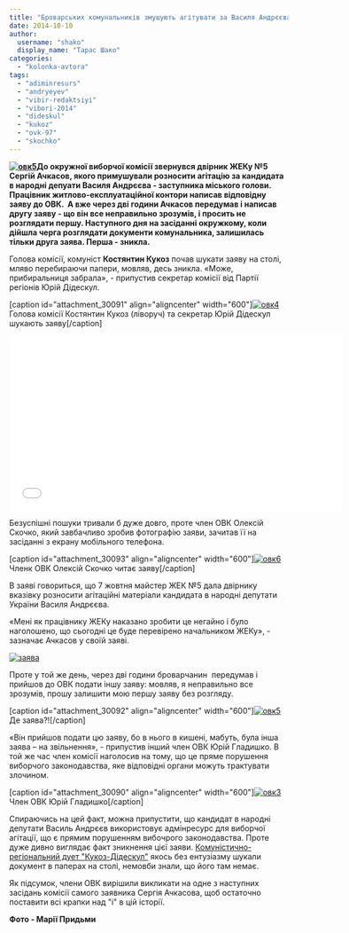 ```yaml
---
title: "Броварських комунальників змушують агітувати за Василя Андрєєва?"
date: 2014-10-10
author: 
  username: "shako"
  display_name: "Тарас Шако"
categories: 
  - "kolonka-avtora"
tags: 
  - "adiminresurs"
  - "andryeyev"
  - "vibir-redaktsiyi"
  - "vibori-2014"
  - "dideskul"
  - "kukoz"
  - "ovk-97"
  - "skochko"
---
```


**[![овк5](https://mpz.brovary.org/wp-content/uploads/2014/10/ovk5.jpg)](https://mpz.brovary.org/wp-content/uploads/2014/10/ovk5.jpg)До окружної виборчої комісії звернувся двірник ЖЕКу №5 Сергій Ачкасов, якого примушували розносити агітацію за кандидата в народні депуати Василя Андрєєва - заступника міського голови. Працівник житлово-експлуатаційної контори написав відповідну заяву до ОВК.  А вже через дві години Ачкасов передумав і написав другу заяву - що він все неправильно зрозумів, і просить не розглядати першу. Наступного дня на засіданні окружкому, коли дійшла черга розглядати документи комунальника, залишилась тільки друга заява. Перша - зникла.**

Голова комісії, комуніст **Костянтин Кукоз** почав шукати заяву на столі, мляво перебираючи папери, мовляв, десь зникла. «Може, прибиральниця забрала», - припустив секретар комісії від Партії регіонів Юрій Дідескул.

\[caption id="attachment\_30091" align="aligncenter" width="600"\][![овк4](https://mpz.brovary.org/wp-content/uploads/2014/10/ovk4.jpg)](https://mpz.brovary.org/wp-content/uploads/2014/10/ovk4.jpg) Голова комісії Костянтин Кукоз (ліворуч) та секретар Юрій Дідескул шукають заяву\[/caption\]

<iframe src="//www.youtube.com/embed/Cfh4hKQpfKw" width="600" height="315" frameborder="0" allowfullscreen="allowfullscreen"></iframe>

Безуспішні пошуки тривали б дуже довго, проте член ОВК Олексій Скочко, який завбачливо зробив фотографію заяви, зачитав її на засіданні з екрану мобільного телефона.

\[caption id="attachment\_30093" align="aligncenter" width="600"\][![овк6](https://mpz.brovary.org/wp-content/uploads/2014/10/ovk6.jpg)](https://mpz.brovary.org/wp-content/uploads/2014/10/ovk6.jpg) Членк ОВК Олексій Скочко читає заяву\[/caption\]

В заяві говориться, що 7 жовтня майстер ЖЕК №5 дала двірнику вказівку розносити агітаційні матеріали кандидата в народні депутати України Василя Андрєєва.

«Мені як працівнику ЖЕКу наказано зробити це негайно і було наголошено, що сьогодні це буде перевірено начальником ЖЕКу», - зазначає Ачкасов у своїй заяві.

[![заява](https://mpz.brovary.org/wp-content/uploads/2014/10/zayava-e1412874597330.jpg)](https://mpz.brovary.org/wp-content/uploads/2014/10/zayava.jpg)

Проте у той же день, через дві години броварчанин  передумав і прийшов до ОВК подати іншу заяву: мовляв, я неправильно все зрозумів, прошу залишити мою першу заяву без розгляду.

\[caption id="attachment\_30092" align="aligncenter" width="600"\][![овк5](https://mpz.brovary.org/wp-content/uploads/2014/10/ovk5.jpg)](https://mpz.brovary.org/wp-content/uploads/2014/10/ovk5.jpg) Де заява?!\[/caption\]

«Він прийшов подати цю заяву, бо в нього в кишені, мабуть, була інша заява – на звільнення», - припустив інший член ОВК Юрій Гладишко. В той же час член комісії наголосив на тому, що це пряме порушення виборчого законодавства, яке відповідні органи можуть трактувати злочином.

\[caption id="attachment\_30090" align="aligncenter" width="600"\][![овк3](https://mpz.brovary.org/wp-content/uploads/2014/10/ovk3.jpg)](https://mpz.brovary.org/wp-content/uploads/2014/10/ovk3.jpg) Член ОВК Юрій Гладишко\[/caption\]

Спираючись на цей факт, можна припустити, що кандидат в народні депутати Василь Андрєєв використовує адмінресурс для виборчої агітації, що є прямим порушенням вибочрого законодавства. Проте дуже дивно виглядає факт зникнення цієї заяви. [Комуністично-регіональний дует "Кукоз-Дідескул"](https://mpz.brovary.org/pershe-zasidannya-okruzhnoyi-komisiyi-97-golova-vid-komunistiv-sekretar-vid-partiyi-regioniv/) якось без ентузіазму шукали документ в паперах на столі, немовби знали, що його там немає.

Як підсумок, члени ОВК вирішили викликати на одне з наступних засідань комісії самого заявника Сергія Ачкасова, щоб остаточно поставити всі крапки над "і" в цій історії.

**Фото - Марії Придьми**
